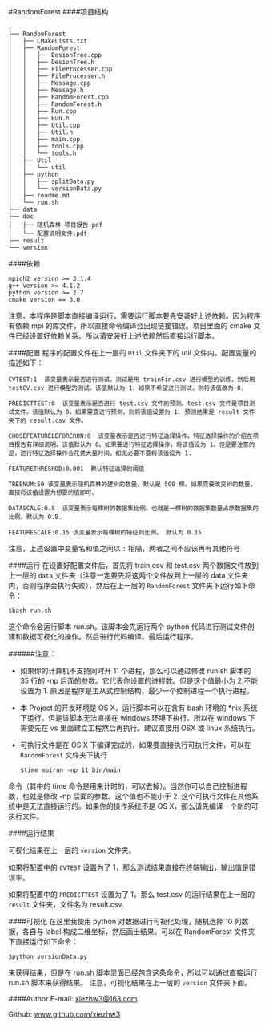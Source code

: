 #RandomForest
####项目结构

	.
	├── RandomForest
	│   ├── CMakeLists.txt
	│   ├── RandomForest
	│   │   ├── DesionTree.cpp
	│   │   ├── DesionTree.h
	│   │   ├── FileProcesser.cpp
	│   │   ├── FileProcesser.h
	│   │   ├── Message.cpp
	│   │   ├── Message.h
	│   │   ├── RandomForest.cpp
	│   │   ├── RandomForest.h
	│   │   ├── Run.cpp
	│   │   ├── Run.h
	│   │   ├── Util.cpp
	│   │   ├── Util.h
	│   │   ├── main.cpp
	│   │   ├── tools.cpp
	│   │   └── tools.h
	│   ├── Util
	│   │   └── util
	│   ├── python
	│   │   ├── splitData.py
	│   │   └── versionData.py
	│   ├── readme.md
	│   └── run.sh
	├── data
	├── doc
	│   ├── 随机森林-项目报告.pdf
	│   └── 配置说明文件.pdf
	├── result
	└── version


####依赖

	mpich2 version >= 3.1.4
	g++ version >= 4.1.2
	python version >= 2.7
	cmake version == 3.0
	
注意，本程序是脚本直接编译运行，需要运行脚本要先安装好上述依赖。因为程序有依赖 mpi 的库文件，所以直接命令编译会出现链接错误。项目里面的 cmake 文件已经设置好依赖关系。所以请安装好上述依赖然后直接运行脚本。

####配置
程序的配置文件在上一层的 `Util` 文件夹下的 util 文件内。配置变量的描述如下：

	CVTEST:1  该变量表示是否进行测试。测试是用 trainFin.csv 进行模型的训练，然后用 testCV.csv 进行模型的测试。该值默认为 1，如果不希望进行测试，则将该值改为 0.

	PREDICTTEST:0  该变量表示是否进行 test.csv 文件的预测。test.csv 文件是项目测试文件。该值默认为 0，如果需要进行预测，则将该值设置为 1. 预测结果是 result 文件夹下的 result.csv 文件。
	
	CHOSEFEATUREBEFORERUN:0  该变量表示是否进行特征选择操作。特征选择操作的介绍在项目报告有详细说明。该值默认为 0。如果要进行特征选择操作，将该值设为 1。但是要注意的是，进行特征选择操作会花费大量时间，如无必要不要将该值设为 1.
	
	FEATURETHRESHOD:0.001  默认特征选择的阈值
	
	TREENUM:50 该变量表示随机森林的建树的数量，默认是 500 棵。如果需要改变树的数量，直接将该值设置为想要的值即可。
	
	DATASCALE:0.8  该变量表示每棵树的数据集比例。也就是一棵树的数据集数量占原数据集的比例。默认为 0.8.
	
	FEATURESCALE:0.15 该变量表示每棵树的特征列比例。 默认为 0.15
	
注意，上述设置中变量名和值之间以 `:` 相隔，两者之间不应该再有其他符号
		
####运行
在设置好配置文件后，首先将 train.csv 和 test.csv 两个数据文件放到上一层的 `data` 文件夹（注意一定要先将这两个文件放到上一层的 data 文件夹内，否则程序会执行失败），然后在上一层的 `RandomForest`  文件夹下运行如下命令：

	$bash run.sh
	
这个命令会运行脚本 run.sh。该脚本会先运行两个 python 代码进行测试文件创建和数据可视化的操作。然后进行代码编译。最后运行程序。

######注意：

-	如果你的计算机不支持同时开 11 个进程，那么可以通过修改 run.sh 脚本的 35 行的 -np 后面的参数。它代表你设置的进程数。但是这个值最小为 2.不能设置为 1. 原因是程序是主从式控制结构，最少一个控制进程一个执行进程。

-	本 Project 的开发环境是 OS X，运行脚本可以在含有 bash 环境的 *nix 系统下运行。但是该脚本无法直接在 windows 环境下执行。所以在 windows 下需要先在 vs 里面建立工程然后再执行。建议直接用 OSX 或 linux 系统执行。
	
-	可执行文件是在 OS X 下编译完成的，如果要直接执行可执行文件，可以在 `RandomForest` 文件夹下执行
		
		$time mpirun -np 11 bin/main
命令（其中的 time 命令是用来计时的，可以去掉）。当然你可以自己控制进程数，也就是修改 -np 后面的参数。这个值也不能小于 2. 这个可执行文件在其他系统中是无法直接运行的。如果你的操作系统不是 OS X，那么请先编译一个新的可执行文件。

####运行结果

可视化结果在上一层的 `version` 文件夹。

如果将配置中的 `CVTEST` 设置为了 1，那么测试结果直接在终端输出，输出值是错误率。

如果将配置中的 `PREDICTTEST` 设置为了 1，那么 test.csv 的运行结果在上一层的 `result` 文件夹，文件名为 result.csv.
	
####可视化
在这里我使用 python 对数据进行可视化处理，随机选择 10 列数据，各自与 label 构成二维坐标，然后画出结果。可以在 RandomForest 文件夹下直接运行如下命令：

	$python versionData.py

来获得结果，但是在 run.sh 脚本里面已经包含这条命令，所以可以通过直接运行 run.sh 脚本来获得结果。
注意，可视化结果在上一层的 `version` 文件夹下面。

####Author
E-mail: xiezhw3@163.com

Github: www.github.com/xiezhw3
	